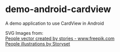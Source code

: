 # demo-android-cardview
A demo application to use CardView in Android

SVG Images from: <br/>
<a href='https://www.freepik.com/vectors/people'>People vector created by stories - www.freepik.com</a> <br/>
<a href="https://storyset.com/people">People illustrations by Storyset</a>
